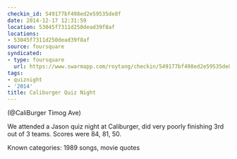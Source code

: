 ```yaml
---
checkin_id: 549177bf498ed2e59535de8f
date: 2014-12-17 12:31:59
location: 53045f7311d250dead39f8af
locations:
- 53045f7311d250dead39f8af
source: foursquare
syndicated:
- type: foursquare
  url: https://www.swarmapp.com/roytang/checkin/549177bf498ed2e59535de8f
tags:
- quiznight
- '2014'
title: Caliburger Quiz Night
---
```


(@CaliBurger Timog Ave)

We attended a Jason quiz night at Caliburger, did very poorly finishing 3rd out of 3 teams. Scores were 84, 81, 50.

Known categories: 1989 songs, movie quotes
